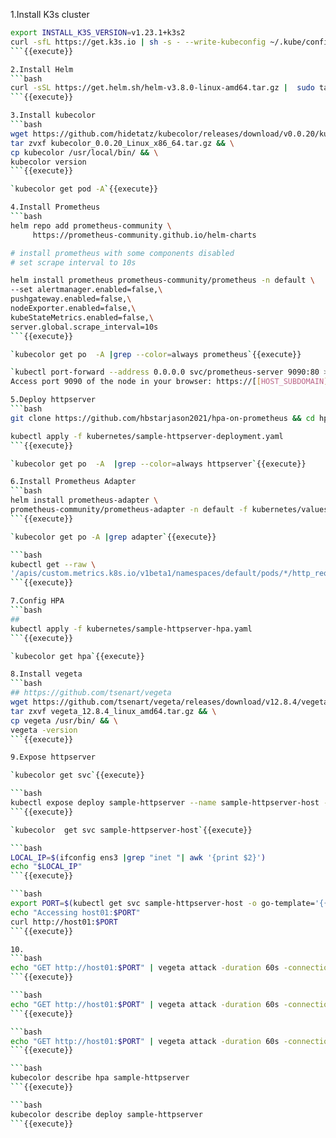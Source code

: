 1.Install K3s cluster

```bash
export INSTALL_K3S_VERSION=v1.23.1+k3s2 
curl -sfL https://get.k3s.io | sh -s - --write-kubeconfig ~/.kube/config
```{{execute}}

2.Install Helm
```bash
curl -sSL https://get.helm.sh/helm-v3.8.0-linux-amd64.tar.gz |  sudo tar xz -C /usr/local/bin --strip-components=1 linux-amd64/helm
```{{execute}} 

3.Install kubecolor
```bash
wget https://github.com/hidetatz/kubecolor/releases/download/v0.0.20/kubecolor_0.0.20_Linux_x86_64.tar.gz && \
tar zvxf kubecolor_0.0.20_Linux_x86_64.tar.gz && \
cp kubecolor /usr/local/bin/ && \
kubecolor version
```{{execute}}

`kubecolor get pod -A`{{execute}}

4.Install Prometheus
```bash
helm repo add prometheus-community \
     https://prometheus-community.github.io/helm-charts

# install prometheus with some components disabled
# set scrape interval to 10s

helm install prometheus prometheus-community/prometheus -n default \
--set alertmanager.enabled=false,\
pushgateway.enabled=false,\
nodeExporter.enabled=false,\
kubeStateMetrics.enabled=false,\
server.global.scrape_interval=10s
```{{execute}}

`kubecolor get po  -A |grep --color=always prometheus`{{execute}}

`kubectl port-forward --address 0.0.0.0 svc/prometheus-server 9090:80 > /dev/null 2>&1 &`{{execute}}
Access port 9090 of the node in your browser: https://[[HOST_SUBDOMAIN]]-9090-[[KATACODA_HOST]].environments.katacoda.com/

5.Deploy httpserver
```bash
git clone https://github.com/hbstarjason2021/hpa-on-prometheus && cd hpa-on-prometheus

kubectl apply -f kubernetes/sample-httpserver-deployment.yaml
```{{execute}}

`kubecolor get po  -A  |grep --color=always httpserver`{{execute}}

6.Install Prometheus Adapter
```bash
helm install prometheus-adapter \
prometheus-community/prometheus-adapter -n default -f kubernetes/values-adapter.yaml
```{{execute}}

`kubecolor get po -A |grep adapter`{{execute}}

```bash
kubectl get --raw \
'/apis/custom.metrics.k8s.io/v1beta1/namespaces/default/pods/*/http_requests_qps' | jq .
```{{execute}}

7.Config HPA
```bash
##
kubectl apply -f kubernetes/sample-httpserver-hpa.yaml
```{{execute}}

`kubecolor get hpa`{{execute}}

8.Install vegeta
```bash
## https://github.com/tsenart/vegeta
wget https://github.com/tsenart/vegeta/releases/download/v12.8.4/vegeta_12.8.4_linux_amd64.tar.gz && \
tar zxvf vegeta_12.8.4_linux_amd64.tar.gz && \
cp vegeta /usr/bin/ && \
vegeta -version
```{{execute}}

9.Expose httpserver

`kubecolor get svc`{{execute}}

```bash
kubectl expose deploy sample-httpserver --name sample-httpserver-host --type NodePort --target-port 3000
```{{execute}}

`kubecolor  get svc sample-httpserver-host`{{execute}}

```bash
LOCAL_IP=$(ifconfig ens3 |grep "inet "| awk '{print $2}')
echo "$LOCAL_IP"
```{{execute}}

```bash
export PORT=$(kubectl get svc sample-httpserver-host -o go-template='{{range.spec.ports}}{{if .nodePort}}{{.nodePort}}{{"\n"}}{{end}}{{end}}')
echo "Accessing host01:$PORT"
curl http://host01:$PORT
```{{execute}}

10.
```bash
echo "GET http://host01:$PORT" | vegeta attack -duration 60s -connections 10 -rate 240 | vegeta report
```{{execute}}

```bash
echo "GET http://host01:$PORT" | vegeta attack -duration 60s -connections 10 -rate 120 | vegeta report
```{{execute}}

```bash
echo "GET http://host01:$PORT" | vegeta attack -duration 60s -connections 10 -rate 40 | vegeta report
```{{execute}}

```bash
kubecolor describe hpa sample-httpserver
```{{execute}}

```bash
kubecolor describe deploy sample-httpserver
```{{execute}}
